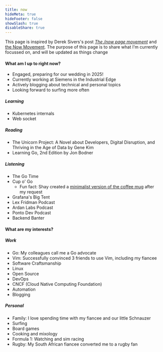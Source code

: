 ```yaml
---
title: now
hideMeta: true
hideFooter: false
showSlash: true
disableShare: true
---
```

This page is inspired by Derek Sivers's post [_The /now page movement_](https://sivers.org/nowff) and [the Now Movement](https://nownownow.com/about). The purpose of this page is to share what I'm currently focussed on, and will be updated as things change

#### What am I up to right now?
- Engaged, preparing for our wedding in 2025!
- Currently working at Siemens in the Industrial Edge
- Actively blogging about technical and personal topics
- Looking forward to surfing more often
##### Learning
- Kubernetes internals
- Web socket
##### Reading
- The Unicorn Project: A Novel about Developers, Digital Disruption, and Thriving in the Age of Data by Gene Kim
- Learning Go, 2nd Edition by Jon Bodner 
##### Listening 
- The Go Time 
- Cup o' Go 
    - Fun fact: Shay created a [minimalist version of the coffee mug](https://www.store.cupogo.dev/product-page/cup-o-go-coffee-mug-logo-only-no-text-11oz) after my request 
- Grafana's Big Tent
- Lex Fridman Podcast
- Ardan Labs Podcast
- Ponto Dev Podcast
- Backend Banter

#### What are my interests?
##### Work
- Go: My colleagues call me a Go advocate
- Vim: Successfully convinced 3 friends to use Vim, including my fiancee
- Software Craftsmanship
- Linux
- Open Source
- DevOps
- CNCF (Cloud Native Computing Foundation)
- Automation
- Blogging
##### Personal
- Family: I love spending time with my fiancee and our little Schnauzer
- Surfing
- Board games
- Cooking and mixology
- Formula 1: Watching and sim racing
- Rugby: My South African fiancee converted me to a rugby fan


